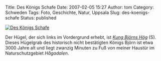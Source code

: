 Title: Des Königs Schafe
Date: 2007-02-05 15:27
Author: tom
Category: Schweden
Tags: Foto, Geschichte, Natur, Uppsala
Slug: des-koenigs-schafe
Status: published

[![Des Königs
Schafe](/pic/bluesheep_s.jpg "Des Königs Schafe")](/pic/bluesheep_l.jpg)

Der Hügel, der sich links im Vordergrund erhebt, ist [*Kung Björns
Hög*](http://sv.wikipedia.org/wiki/Bj%C3%B6rns_h%C3%B6g) (S). Dieses
Hügelgrab des historisch nicht bestätigten Königs Björn ist etwa 3000
Jahre alt und liegt zwanzig Minuten zu Fuß von meiner Haustür im
Naturschutzgebiet *Hågadalen*.

